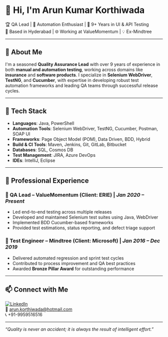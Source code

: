 # 👋 Hi, I'm Arun Kumar Korthiwada

🏆 QA Lead | 🧪 Automation Enthusiast | 💼 9+ Years in UI & API Testing  
📍 Based in Hyderabad | 🌐 Working at ValueMomentum | 💡 Ex-Mindtree

---

## 🧾 About Me

I'm a seasoned **Quality Assurance Lead** with over 9 years of experience in both **manual and automation testing**, working across domains like **insurance** and **software products**. I specialize in **Selenium WebDriver**, **TestNG**, and **Cucumber**, with expertise in developing robust test automation frameworks and leading QA teams through successful release cycles.

---

## 🔧 Tech Stack

- **Languages**: Java, PowerShell  
- **Automation Tools**: Selenium WebDriver, TestNG, Cucumber, Postman, SOAP UI  
- **Frameworks**: Page Object Model (POM), Data Driven, BDD, Hybrid  
- **Build & CI Tools**: Maven, Jenkins, Git, GitLab, Bitbucket  
- **Databases**: SQL, Cosmos DB  
- **Test Management**: JIRA, Azure DevOps  
- **IDEs**: IntelliJ, Eclipse

---

## 💼 Professional Experience

### 🔹 QA Lead – ValueMomentum (Client: ERIE) | *Jan 2020 – Present*
- Led end-to-end testing across multiple releases
- Developed and maintained Selenium test suites using Java, WebDriver
- Implemented BDD Cucumber-based frameworks
- Provided test estimations, status reporting, and defect triage support

### 🔹 Test Engineer – Mindtree (Client: Microsoft) | *Jan 2016 – Dec 2019*
- Delivered automated regression and sprint test cycles
- Contributed to process improvement and QA best practices
- Awarded **Bronze Pillar Award** for outstanding performance

---

## 📫 Connect with Me

[![LinkedIn](https://img.shields.io/badge/LinkedIn-blue?logo=linkedin&logoColor=white)](https://www.linkedin.com/in/arun-kumar-korthiwada/)  
📧 arun.korthiwada@hotmail.com  
📞 +91-9959516516

---

*“Quality is never an accident; it is always the result of intelligent effort.”*
